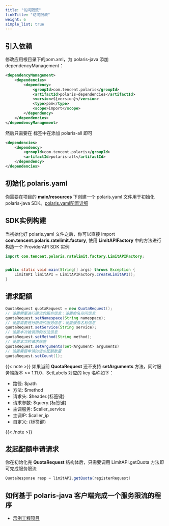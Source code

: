 ```yaml
---
title: "访问限流"
linkTitle: "访问限流"
weight: 6
simple_list: true
---
```


## 引入依赖

修改应用根目录下的pom.xml，为 polaris-java 添加 dependencyManagement：

```xml
<dependencyManagement>
    <dependencies>
        <dependency>
            <groupId>com.tencent.polaris</groupId>
            <artifactId>polaris-dependencies</artifactId>
            <version>${version}</version>
            <type>pom</type>
            <scope>import</scope>
        </dependency>
    </dependencies>
</dependencyManagement>
```

然后只需要在 **<dependencies></dependencies>** 标签中在添加 polaris-all 即可

```xml
<dependencies>
    <dependency>
        <groupId>com.tencent.polaris</groupId>
        <artifactId>polaris-all</artifactId>
    </dependency>
</dependencies>
```


## 初始化 polaris.yaml

你需要在项目的 **main/resources** 下创建一个 polaris.yaml 文件用于初始化 polaris-java SDK。[polaris.yaml配置详细](https://github.com/polarismesh/polaris-java/blob/main/polaris-common/polaris-config-default/src/main/resources/conf/default-config.yml)


## SDK实例构建

当初始化好 polaris.yaml 文件之后，你可以直接 import **com.tencent.polaris.ratelimit.factory**, 使用 **LimitAPIFactory** 中的方法进行构造一个 ProviderAPI SDK 实例

```java
import com.tencent.polaris.ratelimit.factory.LimitAPIFactory;


public static void main(String[] args) throws Exception {
    LimitAPI limitAPI = LimitAPIFactory.createLimitAPI();
}
```

## 请求配额

```java
QuotaRequest quotaRequest = new QuotaRequest();
// 设置需要进行限流的服务信息：设置命名空间信息
quotaRequest.setNamespace(String namespace);
// 设置需要进行限流的服务信息：设置服务名称信息
quotaRequest.setService(String service);
// 设置本次被调用的方法信息
quotaRequest.setMethod(String method);
// 设置本次的请求标签
quotaRequest.setArguments(Set<Argument> arguments)
// 设置需要申请的请求配额数量
quotaRequest.setCount(1);
```

{{< note >}}
如果当前 **QuotaRequest** 还不支持 **setArguments** 方法，同时服务端版本 >= 1.11.0，SetLabels 对应的 key 名称如下：

- 路径: $path
- 方法: $method
- 请求头: $header.{标签键}
- 请求参数: $query.{标签键}
- 主调服务: $caller_service
- 主调IP: $caller_ip
- 自定义: {标签键}

{{< /note >}}

## 发起配额申请请求

你在初始化完 **QuotaRequest** 结构体后，只需要调用 LimitAPI.getQuota 方法即可完成服务限流

```java
QuotaResponse resp = limitAPI.getQuota(registerRequest)
```

## 如何基于 polaris-java 客户端完成一个服务限流的程序

- [示例工程项目](https://github.com/polarismesh/polaris-java/tree/main/polaris-examples/ratelimit-example)

